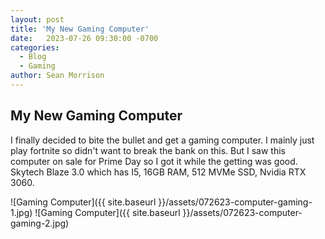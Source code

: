 ```yaml
---
layout: post
title: 'My New Gaming Computer'
date:   2023-07-26 09:30:00 -0700
categories:
  - Blog
  - Gaming
author: Sean Morrison
---
```


## My New Gaming Computer

I finally decided to bite the bullet and get a gaming computer. I mainly just play fortnite so didn't want to break the bank on this. But I saw this computer on sale for Prime Day so I got it while the getting was good. Skytech Blaze 3.0 which has I5, 16GB RAM, 512 MVMe SSD, Nvidia RTX 3060.

![Gaming Computer]({{ site.baseurl }}/assets/072623-computer-gaming-1.jpg)
![Gaming Computer]({{ site.baseurl }}/assets/072623-computer-gaming-2.jpg)